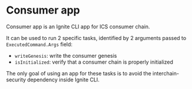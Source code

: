 # Consumer app

Consumer app is an Ignite CLI app for ICS consumer chain.

It can be used to run 2 specific tasks, identified by 2 arguments passed to `ExecutedCommand.Args` field:
- `writeGenesis`: write the consumer genesis 
- `isInitialized`: verify that a consumer chain is properly initialized

The only goal of using an app for these tasks is to avoid the interchain-security dependency inside Ignite CLI.
